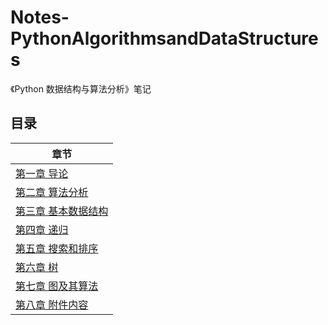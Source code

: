 # Notes-PythonAlgorithmsandDataStructures

《Python 数据结构与算法分析》笔记

## 目录

|章节|
|------------|
|[第一章 导论](chapter/1.导论.md)|
|[第二章 算法分析](chapter/2.算法分析.md)|
|[第三章 基本数据结构](chapter/3.基本数据结构.md)|
|[第四章 递归](chapter/4.递归.md)|
|[第五章 搜索和排序](chapter/5.搜索和排序.md)|
|[第六章 树](chapter/6.树.md)|
|[第七章 图及其算法](chapter/7.图及其算法.md)|
|[第八章 附件内容](chapter/8.附件内容.md)|
